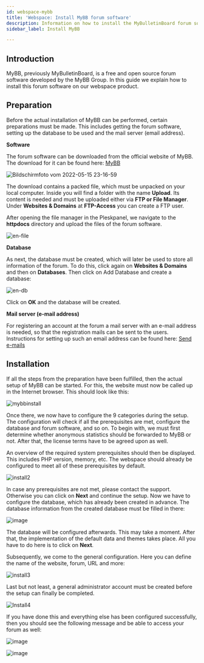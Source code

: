 ```yaml
---
id: webspace-mybb
title: 'Webspace: Install MyBB forum software'
description: Information on how to install the MyBulletinBoard forum software on your webspace from ZAP-Hosting - ZAP-Hosting.com documentation
sidebar_label: Install MyBB

---
```




## Introduction

MyBB, previously MyBulletinBoard, is a free and open source forum software developed by the MyBB Group. In this guide we explain how to install this forum software on our webspace product. 


## Preparation

Before the actual installation of MyBB can be performed, certain preparations must be made. This includes getting the forum software, setting up the database to be used and the mail server (email address).


**Software**

The forum software can be downloaded from the official website of MyBB. The download for it can be found here: [MyBB](https://mybb.com/download/)

![Bildschirmfoto vom 2022-05-15 23-16-59](https://user-images.githubusercontent.com/61953937/168512896-c6875564-621b-4f7c-b9d2-f22bd4eeb7d0.png)

The download contains a packed file, which must be unpacked on your local computer. Inside you will find a folder with the name **Upload**. Its content is needed and must be uploaded either via **FTP or File Manager**. Under **Websites & Domains** at **FTP-Access** you can create a FTP user.

After opening the file manager in the Pleskpanel, we navigate to the **httpdocs** directory and upload the files of the forum software.


![en-file](https://user-images.githubusercontent.com/61953937/168512909-1a4152f6-0f09-4590-ab13-dc5831836976.png)


**Database**

As next, the database must be created, which will later be used to store all information of the forum. To do this, click again on **Websites & Domains** and then on **Databases**. Then click on Add Database and create a database:  

![en-db](https://user-images.githubusercontent.com/61953937/168512917-45c5abc6-98d0-4b02-b0b1-f6dfbed2fce2.png)

Click on **OK** and the database will be created.



**Mail server (e-mail address)**

For registering an account at the forum a mail server with an e-mail address is needed, so that the registration mails can be sent to the users. Instructions for setting up such an email address can be found here: [Send e-mails](webspace-plesk-sendmail.md)



## Installation

If all the steps from the preparation have been fulfilled, then the actual setup of MyBB can be started. For this, the website must now be called up in the Internet browser. This should look like this: 

![mybbinstall](https://user-images.githubusercontent.com/61953937/168512932-33b88822-3885-4d87-bb63-85bddbd195ba.png)


Once there, we now have to configure the 9 categories during the setup. The configuration will check if all the prerequisites are met, configure the database and forum software, and so on. To begin with, we must first determine whether anonymous statistics should be forwarded to MyBB or not. After that, the license terms have to be agreed upon as well. 

An overview of the required system prerequisites should then be displayed. This includes PHP version, memory, etc. The webspace should already be configured to meet all of these prerequisites by default.


![install2](https://user-images.githubusercontent.com/61953937/168512942-03abc4f0-8285-477e-8541-db74e69772d1.png)


In case any prerequisites are not met, please contact the support. Otherwise you can click on **Next** and continue the setup. Now we have to configure the database, which has already been created in advance. The database information from the created database must be filled in there: 

![image](https://user-images.githubusercontent.com/13604413/159177023-e839a466-f66e-4bdf-a11a-d505734eecfc.png)



The database will be configured afterwards. This may take a moment.  After that, the implementation of the default data and themes takes place. All you have to do here is to click on **Next**.


Subsequently, we come to the general configuration. Here you can define the name of the website, forum, URL and more:


![install3](https://user-images.githubusercontent.com/61953937/168512963-7d22f131-8144-4732-9162-c83234d0d119.png)


Last but not least, a general administrator account must be created before the setup can finally be completed. 


![Install4](https://user-images.githubusercontent.com/61953937/168513003-c4814b61-f003-4d10-a26b-06f57b429145.png)


If you have done this and everything else has been configured successfully, then you should see the following message and be able to access your forum as well:

![image](https://user-images.githubusercontent.com/13604413/159177053-541b8e05-9fb5-4dfa-a536-ab1958a0f598.png)

![image](https://user-images.githubusercontent.com/13604413/159177056-647941dd-31f1-4c75-a656-da73c3edf2cc.png)
